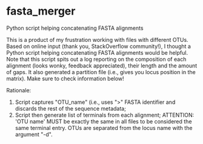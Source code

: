 # fasta_merger
Python script helping concatenating FASTA alignments

This is a product of my frustration working with files with different OTUs. Based on online input (thank you, StackOverflow community!),
I thought a Python script helping concatenating FASTA alignments would be helpful.
Note that this script spits out a log reporting on the composition of each alignment (looks wonky, feedback appreciated), their length and the amount of gaps.
It also generated a partition file (i.e., gives you locus position in the matrix).
Make sure to check information below!

Rationale:
1) Script captures "OTU_name" (i.e., uses ">" FASTA identifier and discards the rest of the sequence metadata;
2) Script then generate list of terminals from each alignment;
ATTENTION: 'OTU name' MUST be exactly the same in all files to be considered the same terminal entry.
OTUs are separated from the locus name with the argument "-d".
